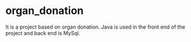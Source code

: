 # organ_donation
It is a project based on organ donation. Java is used in the front end of the project and back end is MySql.
